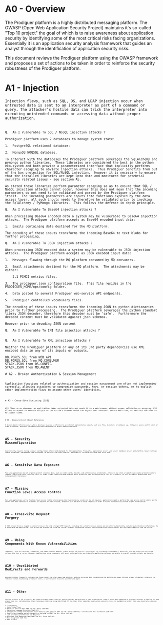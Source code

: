 # A0 - Overview

The Prodiguer platform is a highly distributed messaging platform.  The OWASP (Open Web Application Security Project) maintains it's so-called "Top 10 project" the goal of which is to raise awareness about application security by identifying some of the most critical risks facing organizations.  Essentially it is an application security analysis framework that guides an analyst through the identification of application security risks.

This document reviews the Prodiguer platform using the OWASP framework and proposes a set of actions to be taken in order to reinforce the security robustness of the Prodiguer platform.  

# A1 - Injection

<pre><code>Injection flaws, such as SQL, OS, and LDAP injection occur when untrusted data is sent to an interpreter as part of a command or query. The attacker’s hostile data can trick the interpreter into executing unintended commands or accessing data without proper authorization.<pre><code>

Q.	Am I Vulnerable To SQL / NoSQL injection attacks ?

Prodiguer platform uses 2 databases to manage system state: 

1.	PostgreSQL relational database;

2.	MongoDB NOQSQL database.

To interact with the databases the Prodiguer platform leverages the SqlAlchemy and pymongo python libraries.  These libraries are considered the best in the python eco-system and both provide a parameterized interface that implicitly performs character escaping to obviate injection attacks.  Thus Prodiguer benefits from out of the box protection for SQL/NoSQL injection.  However it is necessary to ensure that the installed libraries are kept upto date and monitored for potential security related issues - see section A5.  

As stated these libraries perform parameter escaping so as to ensure that SQL / NoSQL injection attacks cannot occur, however this does not mean that the incoming parameters do not need to be validated and parsed by the Prodiguer platform itself.  The incoming parameters are inputs into functions exposed by the data access layer, all such inputs needs to therefore be validated prior to invoking the SqlAlchemy / PyMongo libraries.  This follows the defense in depth principle.  

Q.	Am I Vulnerable To Base64 injection attacks ?  

When processing Base64 encoded data a system may be vulnerable to Base64 injection attacks.  The Prodiguer platform accepts as Base64 encoded input data:

1.	Emails containing data destined for the MQ platform.  

The decoding of these inputs transforms the incoming Base64 to text blobs for further processing.  

Q.	Am I Vulnerable To JSON injection attacks ?

When processing JSON encoded data a system may be vulnerable to JSON injection attacks.  The Prodiguer platform accepts as JSON encoded input data:

1.	Messages flowing through the MQ platform consumed by MQ consumers.  

2.	Email attachments destined for the MQ platform.  The attachments may be either:

	2.1	PCMDI metrics files. 

3.	The prodiguer.json configuration file.  This file resides in the PRODIGUER_HOME/ops/config folder.  

4.	Data posted to several Prodiguer web-service API endpoints.  

5.	Prodiguer controlled vocabulary files.   

The decoding of these inputs transforms the incoming JSON to python dictionaries prior to further processing.  The Prodiguer platform leverages the python standard libray JSON decoder, therefore this decoder must be 'safe'.  Furthermore the decoded content must be validated against json schemas.

However prior to decoding JSON content 

Q.	Am I Vulnerable To INI file injection attacks ?  


Q.	Am I Vulnerable To XML injection attacks ?

Neither the Prodiguer platform or any of its 3rd party dependencies use XML encoded data in any of its inputs or outputs.  

DB.PGRES.SQL from WEB.API
DB.PGRES.SQL from MQ.CONSUMER
STACK.JSON from OS.CONFIG
STACK.JSON from MQ.AGENT

# A2 - Broken Authentication & Session Management

<pre><code>Application functions related to authentication and session management are often not implemented correctly, allowing attackers to compromise passwords, keys, or session tokens, or to exploit other implementation flaws to assume other users’ identities.<pre><code>

# A3 - Cross-Site Scripting (CSS)

<pre><code>XSS flaws occur whenever an application takes untrusted data and sends it to a web browser without proper validation or escaping. XSS allows attackers to execute scripts in the victim’s browser which can hijack user sessions, deface web sites, or redirect the user to malicious sites.<pre><code>

# A4 - Insecure Direct Object References

<pre><code>A direct object reference occurs when a developer exposes a reference to an internal implementation object, such as a file, directory, or database key. Without an access control check or other protection, attackers can manipulate these references to access unauthorized data.</code></pre>

# A5 - Security Misconfiguration

<pre><code>Good security requires having a secure configuration defined and deployed for the application, frameworks, application server, web server, database server, and platform. Secure settings should be defined, implemented, and maintained, as defaults are often insecure. Additionally, software should be kept up to date.</code></pre>

# A6 - Sensitive Data Exposure

<pre><code>Many web applications do not properly protect sensitive data, such as credit cards, tax IDs, and authentication credentials. Attackers may steal or modify such weakly protected data to conduct credit card fraud, identity theft, or other crimes. Sensitive data deserves extra protection such as encryption at rest or in transit, as well as special precautions when exchanged with the browser.</code></pre>

# A7 - Missing Function Level Access Control

<pre><code>Most web applications verify function level access rights before making that functionality visible in the UI. However, applications need to perform the same access control checks on the server when each function is accessed. If requests are not verified, attackers will be able to forge requests in order to access functionality without proper authorization.</code></pre>

# A8 - Cross-Site Request Forgery

<pre><code>A CSRF attack forces a logged-on victim’s browser to send a forged HTTP request, including the victim’s session cookie and any other automatically included authentication information, to a vulnerable web application. This allows the attacker to force the victim’s browser to generate requests the vulnerable application thinks are legitimate requests from the victim.</code></pre>

# A9 - Using Components With Known Vulnerabilities

<pre><code>Components, such as libraries, frameworks, and other software modules, almost always run with full privileges. If a vulnerable component is exploited, such an attack can facilitate serious data loss or server takeover. Applications using components with known vulnerabilities may undermine application defenses and enable a range of possible attacks and impacts.</code></pre>

# A10 - Unvalidated Redirects and Forwards

<pre><code>Web applications frequently redirect and forward users to other pages and websites, and use untrusted data to determine the destination pages. Without proper validation, attackers can redirect victims to phishing or malware sites, or use forwards to access unauthorized pages.</code></pre>

# A11 - Other

<pre><code>The Top 10 cover a lot of ground, but there are many other risks you should consider and evaluate in your organization. Some of these have appeared in previous versions of the Top 10, and others have not, including new attack techniques that are being identified all the time. Other important application security risks (in alphabetical order) that you should also consider include:

• Clickjacking
• Concurrency Flaws
• Denial of Service (Was 2004 Top 10 – Entry 2004-A9)
• Expression Language Injection (CWE-917)
• Information Leakage and Improper Error Handling (Was part of 2007 Top 10 – Entry 2007-A6) • Insufficient Anti-automation (CWE-799)
• Insufficient Logging and Accountability (Related to 2007 Top 10 – Entry 2007-A6)
• Lack of Intrusion Detection and Response
• Malicious File Execution (Was 2007 Top 10 – Entry 2007-A3)
• Mass Assignment (CWE-915)
• User Privacy</code></pre>
